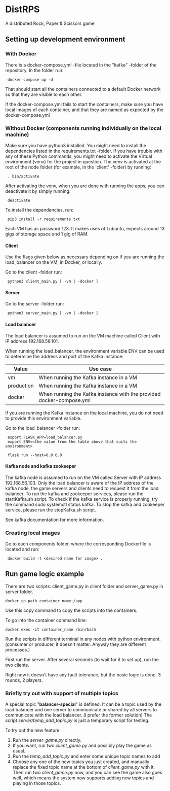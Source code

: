 # DistRPS
A distributed Rock, Paper &amp; Scissors game


## Setting up development environment

### With Docker

There is a docker-compose.yml -file located in the "kafka" -folder of the repository.
In the folder run:

     docker-compose up -d

That should start all the containers connected to a default Docker network so that they are visible to each other.

If the docker-compose.yml fails to start the containers, make sure you have local images of each container, and that they are named as expected by the docker-compose.yml

### Without Docker (components running individually on the local machine)

Make sure you have python3 installed.
You might need to install the dependencies listed in the requirements.txt -folder.
If you have trouble with any of these Python commands, you might need to activate the Virtual environment (venv) for the project in question.
The venv is activated at the root of the node folder (for example, in the 'client' -folder) by running:

     . bin/activate
     
After activating the venv, when you are done with running the apps, you can deactivate it by simply running:

     deactivate
     
To install the dependencies, run:
     
     pip3 install -r requirements.txt

Each VM has as password 123. It makes uses of Lubuntu, expects around 13 gigs of storage space and 1 gig of RAM.
#### Client

Use the flags given below as necessary depending on if you are running the load_balancer on the VM,
in Docker, or locally.

Go to the client -folder
run: 
     
     python3 client_main.py [ -vm | -docker ]

#### Server

Go to the server -folder
run: 
    
     python3 server_main.py [ -vm | -docker ]

#### Load balancer

The load balancer is assumed to run on the VM machine called Client with IP address 192.168.56.101. 

When running the load_balancer, the environment variable ENV can be used to determine the address and port of the Kafka instance:

| Value | Use case |
| -------- | -------- |
| vm       | When running the Kafka instance in a VM |
| production | When running the Kafka instance in a VM |
| docker | When running the Kafka instance with the provided docker-compose.yml |

If you are running the Kafka instance on the local machine, you do not need to provide this environment variable.

Go to the load_balancer -folder
run: 

     export FLASK_APP=load_balancer.py
     export ENV=<the value from the table above that suits the environment>
    
     flask run --host=0.0.0.0

#### Kafka node and kafka zookeeper

The kafka node is assumed to run on the VM called Server with IP address 192.168.56.103.
Only the load balancer is aware of the IP address of the kafka node, the game servers and clients need to request it from the load balancer.
To run the kafka and zookeeper services, please run the startKafka.sh script. To check if the kafka service is properly running, try the command sudo systemctl status kafka.
To stop the kafka and zookeeper service, please run the stopKafka.sh script.

See kafka documentation for more information.

### Creating local images

Go to each components folder, where the corresponding Dockerfile is located and run:

     docker build -t <desired name for image> .



## Run game logic example

There are two scripts: client_game.py in client folder and server_game.py in server folder.

```
docker cp path container_name:/app
```

Use this copy command to copy the scripts into the containers.

To go into the container command line:

```
docker exec -it container_name /bin/bash
```

Run the scripts in different terminal in any nodes with python environment. (consumer or producer, it doesn't matter. Anyway they are different processes.)

First run the server. After several seconds (to wait for it to set up), run the two clients.

Right now it doesn't have any fault tolerance, but the basic logic is done. 3 rounds, 2 players.
### Briefly try out with support of multiple topics

A special topic "**balancer-special**" is defined. It can be a topic used by the load balancer and one server to communicate or shared by all servers to communicate with the load balancer. (I prefer the former solution) The script *server/temp_add_topic.py* is just a temporary script for testing.

To try out the new feature:

1. Run the *server_game.py* directly.
2. If you want, run two *client_game.py* and possibly play the game as usual.
3. Run the *temp_add_topic.py* and enter some unique topic names to add
4. Choose any one of the new topics you just created, and manually replace the fixed topic name at the bottom of *client_game.py* with it. Then run two *client_game.py* now, and you can see the game also goes well, which means the system now supports adding new topics and playing in those topics.

